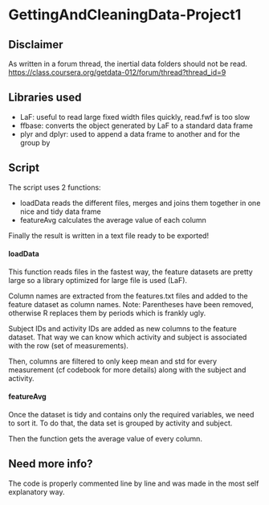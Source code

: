 # GettingAndCleaningData-Project1

## Disclaimer

As written in a forum thread, the inertial data folders should not be read.
https://class.coursera.org/getdata-012/forum/thread?thread_id=9

## Libraries used

* LaF: useful to read large fixed width files quickly, read.fwf is too slow
* ffbase: converts the object generated by LaF to a standard data frame
* plyr and dplyr: used to append a data frame to another and for the group by


## Script

The script uses 2 functions:
* loadData reads the different files, merges and joins them together in one nice and tidy data frame
* featureAvg calculates the average value of each column

Finally the result is written in a text file ready to be exported!


#### loadData

This function reads files in the fastest way, the feature datasets are pretty large so a library optimized for large file is used (LaF).

Column names are extracted from the features.txt files and added to the feature dataset as column names.
Note: Parentheses have been removed, otherwise R replaces them by periods which is frankly ugly.

Subject IDs and activity IDs are added as new columns to the feature dataset. That way we can know which activity and subject is associated with the row (set of measurements).

Then, columns are filtered to only keep mean and std for every measurement (cf codebook for more details) along with the subject and activity.


#### featureAvg

Once the dataset is tidy and contains only the required variables, we need to sort it.
To do that, the data set is grouped by activity and subject.

Then the function gets the average value of every column.


## Need more info?

The code is properly commented line by line and was made in the most self explanatory way.